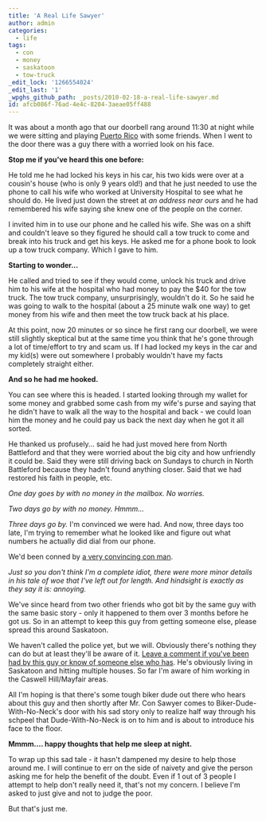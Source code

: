 ```yaml
---
title: 'A Real Life Sawyer'
author: admin
categories:
  - life
tags:
  - con
  - money
  - saskatoon
  - tow-truck
_edit_lock: '1266554024'
_edit_last: '1'
_wpghs_github_path: _posts/2010-02-18-a-real-life-sawyer.md
id: afcb086f-76ad-4e4c-8204-3aeae05ff488
---
```

<p>It was about a month ago that our doorbell rang around 11:30 at night while we were sitting and playing <a href="http://en.wikipedia.org/wiki/Puerto_Rico_(board_game)">Puerto Rico</a> with some friends.  When I went to the door there was a guy there with a worried look on his face.</p>
<p><strong>Stop me if you've heard this one before:</strong></p>
<p>He told me he had locked his keys in his car, his two kids were over at a cousin's house (who is only 9 years old!) and that he just needed to use the phone to call his wife who worked at University Hospital to see what he should do.  He lived just down the street at <em>an address near ours</em> and he had remembered his wife saying she knew one of the people on the corner.</p>
<p>I invited him in to use our phone and he called his wife.  She was on a shift and couldn't leave so they figured he should call a tow truck to come and break into his truck and get his keys.  He asked me for a phone book to look up a tow truck company.  Which I gave to him.</p>
<p><strong>Starting to wonder...</strong></p>
<p>He called and tried to see if they would come, unlock his truck and drive him to his wife at the hospital who had money to pay the $40 for the tow truck.  The tow truck company, unsurprisingly, wouldn't do it.  So he said he was going to walk to the hospital (about a 25 minute walk one way) to get money from his wife and then meet the tow truck back at his place.</p>
<p>At this point, now 20 minutes or so since he first rang our doorbell, we were still slightly skeptical but at the same time you think that he's gone through a lot of time/effort to try and scam us.  If I had locked my keys in the car and my kid(s) were out somewhere I probably wouldn't have my facts completely straight either.</p>
<p><strong>And so he had me hooked.</strong></p>
<p>You can see where this is headed.  I started looking through my wallet for some money and grabbed some cash from my wife's purse and saying that he didn't have to walk all the way to the hospital and back - we could loan him the money and he could pay us back the next day when he got it all sorted.</p>
<p>He thanked us profusely... said he had just moved here from North Battleford and that they were worried about the big city and how unfriendly it could be.  Said they were still driving back on Sundays to church in North Battleford because they hadn't found anything closer.  Said that we had restored his faith in people, etc.</p>
<p><em>One day goes by with no money in the mailbox.  No worries.</em></p>
<p><em>Two days go by with no money.  Hmmm...</em></p>
<p><em>Three days go by.</em>  I'm convinced we were had.  And now, three days too late, I'm trying to remember what he looked like and figure out what numbers he actually did dial from our phone.</p>
<p>We'd been conned by <a href="http://en.wikipedia.org/wiki/The_Long_Con">a very convincing con man</a>.</p>
<p><em>Just so you don't think I'm a complete idiot, there were more minor details in his tale of woe that I've left out for length.  And hindsight is exactly as they say it is: annoying.</em></p>
<p>We've since heard from two other friends who got bit by the same guy with the same basic story - only it happened to them over 3 months before he got us.  So in an attempt to keep this guy from getting someone else, please spread this around Saskatoon.</p>
<p>We haven't called the police yet, but we will.  Obviously there's nothing they can do but at least they'll be aware of it.  <a href="https://chrisenns.com/2010/02/18/a-real-life-sawyer/#respond">Leave a comment if you've been had by this guy or know of someone else who has</a>.  He's obviously living in Saskatoon and hitting multiple houses.  So far I'm aware of him working in the Caswell Hill/Mayfair areas.</p>
<p>All I'm hoping is that there's some tough biker dude out there who hears about this guy and then shortly after Mr. Con Sawyer comes to Biker-Dude-With-No-Neck's door with his sad story only to realize half way through his schpeel that Dude-With-No-Neck is on to him and is about to introduce his face to the floor.</p>
<p><strong>Mmmm.... happy thoughts that help me sleep at night.</strong></p>
<p>To wrap up this sad tale - it hasn't dampened my desire to help those around me.  I will continue to err on the side of naivety and give the person asking me for help the benefit of the doubt.  Even if 1 out of 3 people I attempt to help don't really need it, that's not my concern.  I believe I'm asked to just give and not to judge the poor.</p>
<p>But that's just me.</p>
